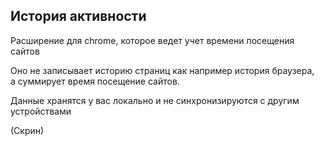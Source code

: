 ## История активности

Расширение для chrome, которое ведет учет времени посещения сайтов

Оно не записывает историю страниц как например история браузера,  
а суммирует время посещение сайтов.

Данные хранятся у вас локально и не синхронизируются с другим устройствами


(Скрин)